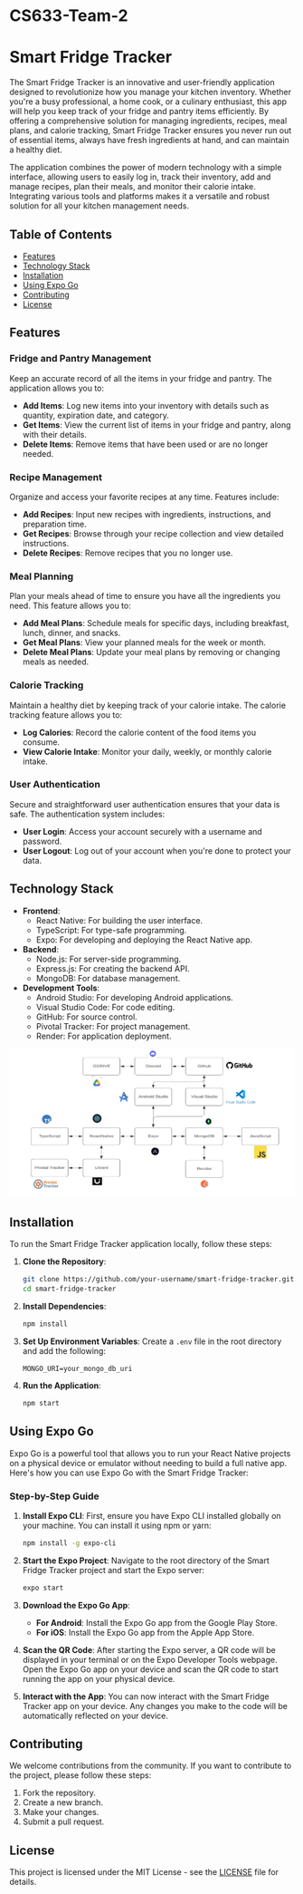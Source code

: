 # CS633-Team-2

# Smart Fridge Tracker

The Smart Fridge Tracker is an innovative and user-friendly application designed to revolutionize how you manage your kitchen inventory. Whether you're a busy professional, a home cook, or a culinary enthusiast, this app will help you keep track of your fridge and pantry items efficiently. By offering a comprehensive solution for managing ingredients, recipes, meal plans, and calorie tracking, Smart Fridge Tracker ensures you never run out of essential items, always have fresh ingredients at hand, and can maintain a healthy diet.

The application combines the power of modern technology with a simple interface, allowing users to easily log in, track their inventory, add and manage recipes, plan their meals, and monitor their calorie intake. Integrating various tools and platforms makes it a versatile and robust solution for all your kitchen management needs.

## Table of Contents

- [Features](#features)
- [Technology Stack](#technology-stack)
- [Installation](#installation)
- [Using Expo Go](#using-expo-go)
- [Contributing](#contributing)
- [License](#license)

## Features

### Fridge and Pantry Management

Keep an accurate record of all the items in your fridge and pantry. The application allows you to:
- **Add Items**: Log new items into your inventory with details such as quantity, expiration date, and category.
- **Get Items**: View the current list of items in your fridge and pantry, along with their details.
- **Delete Items**: Remove items that have been used or are no longer needed.

### Recipe Management

Organize and access your favorite recipes at any time. Features include:
- **Add Recipes**: Input new recipes with ingredients, instructions, and preparation time.
- **Get Recipes**: Browse through your recipe collection and view detailed instructions.
- **Delete Recipes**: Remove recipes that you no longer use.

### Meal Planning

Plan your meals ahead of time to ensure you have all the ingredients you need. This feature allows you to:
- **Add Meal Plans**: Schedule meals for specific days, including breakfast, lunch, dinner, and snacks.
- **Get Meal Plans**: View your planned meals for the week or month.
- **Delete Meal Plans**: Update your meal plans by removing or changing meals as needed.

### Calorie Tracking

Maintain a healthy diet by keeping track of your calorie intake. The calorie tracking feature allows you to:
- **Log Calories**: Record the calorie content of the food items you consume.
- **View Calorie Intake**: Monitor your daily, weekly, or monthly calorie intake.

### User Authentication

Secure and straightforward user authentication ensures that your data is safe. The authentication system includes:
- **User Login**: Access your account securely with a username and password.
- **User Logout**: Log out of your account when you're done to protect your data.

## Technology Stack

- **Frontend**:
  - React Native: For building the user interface.
  - TypeScript: For type-safe programming.
  - Expo: For developing and deploying the React Native app.
- **Backend**:
  - Node.js: For server-side programming.
  - Express.js: For creating the backend API.
  - MongoDB: For database management.
- **Development Tools**:
  - Android Studio: For developing Android applications.
  - Visual Studio Code: For code editing.
  - GitHub: For source control.
  - Pivotal Tracker: For project management.
  - Render: For application deployment.

![Tools Connectivity Diagram](Doc/TeckStack.png)

## Installation

To run the Smart Fridge Tracker application locally, follow these steps:

1. **Clone the Repository**:
   ```bash
   git clone https://github.com/your-username/smart-fridge-tracker.git
   cd smart-fridge-tracker
   ```

2. **Install Dependencies**:
   ```bash
   npm install
   ```

3. **Set Up Environment Variables**:
   Create a `.env` file in the root directory and add the following:
   ```
   MONGO_URI=your_mongo_db_uri
   ```

4. **Run the Application**:
   ```bash
   npm start
   ```


## Using Expo Go

Expo Go is a powerful tool that allows you to run your React Native projects on a physical device or emulator without needing to build a full native app. Here's how you can use Expo Go with the Smart Fridge Tracker:

### Step-by-Step Guide

1. **Install Expo CLI**:
   First, ensure you have Expo CLI installed globally on your machine. You can install it using npm or yarn:
   ```bash
   npm install -g expo-cli
   ```

2. **Start the Expo Project**:
   Navigate to the root directory of the Smart Fridge Tracker project and start the Expo server:
   ```bash
   expo start
   ```

3. **Download the Expo Go App**:
   - **For Android**: Install the Expo Go app from the Google Play Store.
   - **For iOS**: Install the Expo Go app from the Apple App Store.

4. **Scan the QR Code**:
   After starting the Expo server, a QR code will be displayed in your terminal or on the Expo Developer Tools webpage. Open the Expo Go app on your device and scan the QR code to start running the app on your physical device.

5. **Interact with the App**:
   You can now interact with the Smart Fridge Tracker app on your device. Any changes you make to the code will be automatically reflected on your device.

## Contributing

We welcome contributions from the community. If you want to contribute to the project, please follow these steps:

1. Fork the repository.
2. Create a new branch.
3. Make your changes.
4. Submit a pull request.

## License

This project is licensed under the MIT License - see the [LICENSE](LICENSE) file for details.
